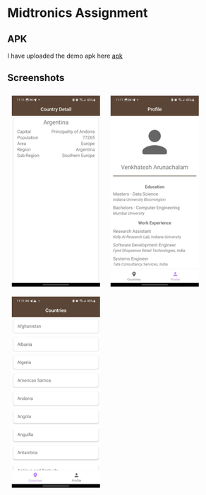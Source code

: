 # Midtronics Assignment

## APK 

I have uploaded the demo apk here [apk](https://drive.google.com/file/d/1y4Ho_9aS2fpIYUWSLpYAOuWMhIlPfn-f/view?usp=sharing)

## Screenshots

[<img src="https://github.com/venkhatesh/Midtronics/blob/master/screenshots/ss1.jpeg" width="200" hspace="10" vspace="10">](https://github.com/venkhatesh/Midtronics/blob/master/screenshots/ss1.jpeg)
[<img src="https://github.com/venkhatesh/Midtronics/blob/master/screenshots/ss2.jpeg" width="200" hspace="10" vspace="10">](https://github.com/venkhatesh/Midtronics/blob/master/screenshots/ss2.jpeg)
[<img src="https://github.com/venkhatesh/Midtronics/blob/master/screenshots/ss3.jpeg" width="200" hspace="10" vspace="10">](https://github.com/venkhatesh/Midtronics/blob/master/screenshots/ss3.jpeg)
